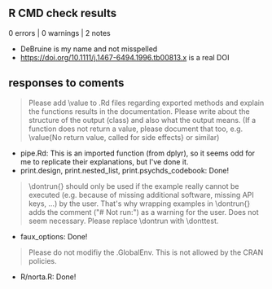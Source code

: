 ## R CMD check results

0 errors | 0 warnings | 2 notes

* DeBruine is my name and not misspelled
* https://doi.org/10.1111/j.1467-6494.1996.tb00813.x is a real DOI


## responses to coments

> Please add \value to .Rd files regarding exported methods and explain the functions results in the documentation. Please write about the structure of the output (class) and also what the output means. (If a function does not return a value, please document that too, e.g. \value{No return value, called for side effects} or similar)

- pipe.Rd: This is an imported function (from dplyr), so it seems odd for me to replicate their explanations, but I've done it.
- print.design, print.nested_list, print.psychds_codebook: Done!

> \dontrun{} should only be used if the example really cannot be executed (e.g. because of missing additional software, missing API keys, ...) by the user. That's why wrapping examples in \dontrun{} adds the comment ("# Not run:") as a warning for the user. Does not seem necessary. Please replace \dontrun with \donttest.

- faux_options: Done!

> Please do not modifiy the .GlobalEnv. This is not allowed by the CRAN policies.

- R/norta.R: Done!
